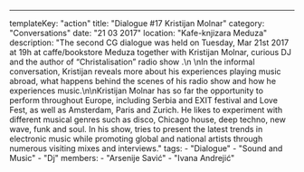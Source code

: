 ---
  templateKey: "action"
  title: "Dialogue #17 Kristijan Molnar"
  category: "Conversations"
  date: "21 03 2017"
  location: "Kafe-knjizara Meduza"
  description: "The second CG dialogue was held on Tuesday, Mar 21st 2017 at 19h at caffe/bookstore Meduza together with Kristijan Molnar, curious DJ and the author of “Christalisation” radio show .\n \nIn the informal conversation, Kristijan reveals more about his experiences playing music abroad, what happens behind the scenes of his radio show and how he experiences music.\n\nKristijan Molnar has so far the opportunity to perform throughout Europe, including Serbia and EXIT festival and Love Fest, as well as Amsterdam, Paris and Zurich. He likes to experiment with different musical genres such as disco, Chicago house, deep techno, new wave, funk and soul. In his show, tries to present the latest trends in electronic music while promoting global and national artists through numerous visiting mixes and interviews."
  tags: 
    - "Dialogue"
    - "Sound and Music"
    - "Dj"
  members: 
    - "Arsenije Savić"
    - "Ivana Andrejić"
